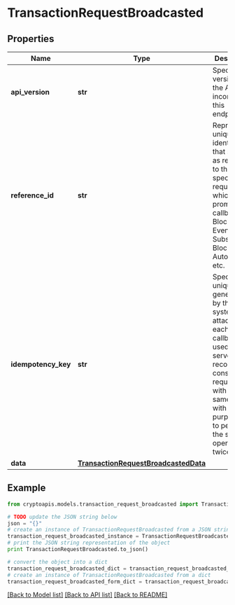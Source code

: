 # TransactionRequestBroadcasted


## Properties
Name | Type | Description | Notes
------------ | ------------- | ------------- | -------------
**api_version** | **str** | Specifies the version of the API that incorporates this endpoint. | 
**reference_id** | **str** | Represents a unique identifier that serves as reference to the specific request which prompts a callback, e.g. Blockchain Events Subscription, Blockchain Automation, etc. | 
**idempotency_key** | **str** | Specifies a unique ID generated by the system and attached to each callback. It is used by the server to recognize consecutive requests with the same data with the purpose not to perform the same operation twice. | 
**data** | [**TransactionRequestBroadcastedData**](TransactionRequestBroadcastedData.md) |  | 

## Example

```python
from cryptoapis.models.transaction_request_broadcasted import TransactionRequestBroadcasted

# TODO update the JSON string below
json = "{}"
# create an instance of TransactionRequestBroadcasted from a JSON string
transaction_request_broadcasted_instance = TransactionRequestBroadcasted.from_json(json)
# print the JSON string representation of the object
print TransactionRequestBroadcasted.to_json()

# convert the object into a dict
transaction_request_broadcasted_dict = transaction_request_broadcasted_instance.to_dict()
# create an instance of TransactionRequestBroadcasted from a dict
transaction_request_broadcasted_form_dict = transaction_request_broadcasted.from_dict(transaction_request_broadcasted_dict)
```
[[Back to Model list]](../README.md#documentation-for-models) [[Back to API list]](../README.md#documentation-for-api-endpoints) [[Back to README]](../README.md)


